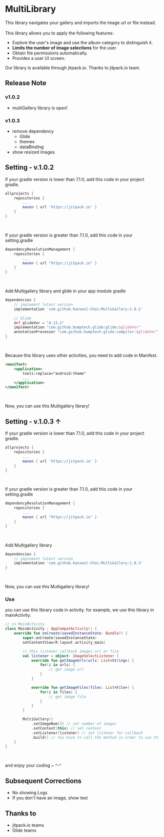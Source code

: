 # MultiLibrary

This library navigates your gallery and imports the image url or file instead. </br></br>
This library allows you to apply the following features:
- Explore the user's image and use the album category to distinguish it.
- **Limits the number of image selections** for the user.
- Obtain file permissions automatically.
- Provides a user UI screen.

Our library is available through jitpack.io. Thanks to jitpack.io team.

## Release Note

### v1.0.2
- multiGallery library is open!

### v1.0.3
- remove dependency
	- Glide
	- themes
	- dataBinding
- show resized images

## Setting - v.1.0.2

If your gradle version is lower than 7.1.0, add this code in your project gradle.

```gradle
allprojects {
	repositories {
		...
		maven { url 'https://jitpack.io' }
	}
}
```
</br>

If your gradle version is greater than 7.1.0, add this code in your setting.gradle
```gradle
dependencyResolutionManagement {
    repositories {
        ...
        maven { url "https://jitpack.io" }
    }
}
```
</br>

Add Multigallery library and glide in your app module gradle
```gradle
dependencies {
    // implement latest version
    implementation 'com.github.hanseul-Choi:MultiGallery:1.0.2'
    
    // Glide
    def glideVer = "4.13.2"
    implementation "com.github.bumptech.glide:glide:$glideVer"
    annotationProcessor "com.github.bumptech.glide:compiler:$glideVer"
}
```
</br>

Because this library uses other activities, you need to add code in Manifest.
```xml
<manifest>
    <application>
        tools:replace="android:theme"
        ...
    </application>
</manifest>
```
</br>

Now, you can use this Multigallery library!

## Setting - v.1.0.3 ↑

If your gradle version is lower than 7.1.0, add this code in your project gradle.

```gradle
allprojects {
	repositories {
		...
		maven { url 'https://jitpack.io' }
	}
}
```
</br>

If your gradle version is greater than 7.1.0, add this code in your setting.gradle
```gradle
dependencyResolutionManagement {
    repositories {
        ...
        maven { url "https://jitpack.io" }
    }
}
```
</br>

Add Multigallery library

```gradle
dependencies {
    // implement latest version
    implementation 'com.github.hanseul-Choi:MultiGallery:1.0.3'
}
```
</br>

Now, you can use this Multigallery library!

### Use

you can use this library code in activity. 
for example, we use this library in mainActivity.

```kotlin
// in MainActivity
class MainActivity : AppCompatActivity() {
    override fun onCreate(savedInstanceState: Bundle?) {
        super.onCreate(savedInstanceState)
        setContentView(R.layout.activity_main)

        // this listener callback images url or file 
        val listener = object: ImageSelectListener {
            override fun getImageUrls(urls: List<String>) {
                for(i in urls) {
                    // get image url
                }
            }

            override fun getImageFiles(files: List<File>) {
                for(i in files) {
                    // get image file
                }
            }
        }

        MultiGallery()
            .setImageNum(3) // set number of images
            .setContext(this) // set context
            .setListener(listener) // set listener for callback
            .build() // You have to call the method in order to use this library.
    }
}
```
</br>

and enjoy your coding ~ ^-^

## Subsequent Corrections
- No showing Logs
- If you don't have an image, show text

## Thanks to
- jitpack.io teams
- Glide teams
